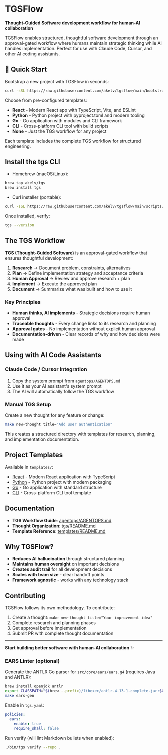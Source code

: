 # TGSFlow

**Thought-Guided Software development workflow for human-AI collaboration**

TGSFlow enables structured, thoughtful software development through an approval-gated workflow where humans maintain strategic thinking while AI handles implementation. Perfect for use with Claude Code, Cursor, and other AI coding assistants.

## 🚀 Quick Start

Bootstrap a new project with TGSFlow in seconds:

```bash
curl -sSL https://raw.githubusercontent.com/akelv/tgsflow/main/bootstrap.sh | bash
```

Choose from pre-configured templates:
- **React** - Modern React app with TypeScript, Vite, and ESLint
- **Python** - Python project with pyproject.toml and modern tooling
- **Go** - Go application with modules and CLI framework
- **CLI** - Cross-platform CLI tool with build scripts
- **None** - Just the TGS workflow for any project

Each template includes the complete TGS workflow for structured engineering.

## Install the tgs CLI

- Homebrew (macOS/Linux):

```bash
brew tap akelv/tgs
brew install tgs
```

- Curl installer (portable):

```bash
curl -sSL https://raw.githubusercontent.com/akelv/tgsflow/main/scripts/install.sh | bash
```

Once installed, verify:

```bash
tgs --version
```

## The TGS Workflow

**TGS (Thought-Guided Software)** is an approval-gated workflow that ensures thoughtful development:

1. **Research** → Document problem, constraints, alternatives
2. **Plan** → Define implementation strategy and acceptance criteria  
3. **Human Approval** → Review and approve research + plan
4. **Implement** → Execute the approved plan
5. **Document** → Summarize what was built and how to use it

### Key Principles

- **Human thinks, AI implements** - Strategic decisions require human approval
- **Traceable thoughts** - Every change links to its research and planning
- **Approval gates** - No implementation without explicit human approval
- **Documentation-driven** - Clear records of why and how decisions were made

## Using with AI Code Assistants

### Claude Code / Cursor Integration

1. Copy the system prompt from `agentops/AGENTOPS.md`
2. Use it as your AI assistant's system prompt
3. The AI will automatically follow the TGS workflow

### Manual TGS Setup

Create a new thought for any feature or change:

```bash
make new-thought title="Add user authentication"
```

This creates a structured directory with templates for research, planning, and implementation documentation.

## Project Templates

Available in `templates/`:
- [React](./templates/react/) - Modern React application with TypeScript
- [Python](./templates/python/) - Python project with modern packaging  
- [Go](./templates/go/) - Go application with standard structure
- [CLI](./templates/cli/) - Cross-platform CLI tool template

## Documentation

- **TGS Workflow Guide**: [agentops/AGENTOPS.md](./agentops/AGENTOPS.md)
- **Thought Organization**: [tgs/README.md](./tgs/README.md)
- **Template Reference**: [templates/README.md](./templates/README.md)

## Why TGSFlow?

- **Reduces AI hallucination** through structured planning
- **Maintains human oversight** on important decisions  
- **Creates audit trail** for all development decisions
- **Scales with team size** - clear handoff points
- **Framework agnostic** - works with any technology stack

## Contributing

TGSFlow follows its own methodology. To contribute:

1. Create a thought: `make new-thought title="Your improvement idea"`
2. Complete research and planning phases
3. Get approval before implementation
4. Submit PR with complete thought documentation

---

**Start building better software with human-AI collaboration** ✨

### EARS Linter (optional)

Generate the ANTLR Go parser for `src/core/ears/ears.g4` (requires Java and ANTLR):

```bash
brew install openjdk antlr
export CLASSPATH="$(brew --prefix)/libexec/antlr-4.13.1-complete.jar:$CLASSPATH"
make ears-gen
```

Enable in `tgs.yaml`:

```yaml
policies:
  ears:
    enable: true
    require_shall: false
```

Run verify (will lint Markdown bullets when enabled):

```bash
./bin/tgs verify --repo .
```
